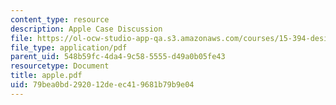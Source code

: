 ```yaml
---
content_type: resource
description: Apple Case Discussion
file: https://ol-ocw-studio-app-qa.s3.amazonaws.com/courses/15-394-designing-and-leading-the-entrepreneurial-organization-spring-2003/79bea0bd292012deec419681b79b9e04_apple.pdf
file_type: application/pdf
parent_uid: 548b59fc-4da4-9c58-5555-d49a0b05fe43
resourcetype: Document
title: apple.pdf
uid: 79bea0bd-2920-12de-ec41-9681b79b9e04
---
```

